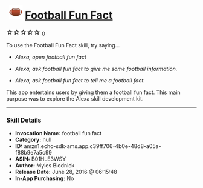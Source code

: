 # &nbsp;<img src="skill_icon" alt="Football Fun Fact icon" width="36"> [Football Fun Fact](http://alexa.amazon.com/#skills/amzn1.echo-sdk-ams.app.c39ff706-4b0e-48d8-a05a-f88b9e7a5c99)
![0 stars](../../images/ic_star_border_black_18dp_1x.png)![0 stars](../../images/ic_star_border_black_18dp_1x.png)![0 stars](../../images/ic_star_border_black_18dp_1x.png)![0 stars](../../images/ic_star_border_black_18dp_1x.png)![0 stars](../../images/ic_star_border_black_18dp_1x.png) 0

To use the Football Fun Fact skill, try saying...

* *Alexa, open football fun fact*

* *Alexa, ask football fun fact to give me some football information.*

* *Alexa, ask football fun fact to tell me a football fact.*

This app entertains users by giving them a football fun fact. This main purpose was to explore the Alexa skill development kit.

***

### Skill Details

* **Invocation Name:** football fun fact
* **Category:** null
* **ID:** amzn1.echo-sdk-ams.app.c39ff706-4b0e-48d8-a05a-f88b9e7a5c99
* **ASIN:** B01HLE3WSY
* **Author:** Myles Blodnick
* **Release Date:** June 28, 2016 @ 06:15:48
* **In-App Purchasing:** No
